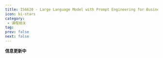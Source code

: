 ```yaml
---
title: IS6620 - Large Language Model with Prompt Engineering for Business
icon: bi-stars
category:
 - 课程相关
tag:
prev: false
next: false
---
```

**信息更新中**